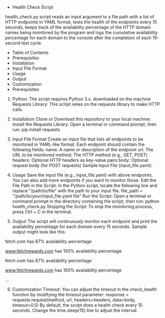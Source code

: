 - Health Check Script

health_check.py script reads an input argument to a file path with a list of HTTP endpoints in YAML format, tests the health of the endpoints every 15 seconds, keeps track of the availability percentage of the HTTP domain names being monitored by the program and logs the cumulative availability percentage for each domain to the console after the completion of each 15-second test cycle.
- Table of Contents
- Prerequisites
- Installation
- Input File Format
- Usage
- Output
- Customization
- Prerequisites
1. Python: The script requires Python 3.x. downloaded on the machine 
Requests Library: This script relies on the requests library to make HTTP calls.

2. Installation
Clone or Download this repository to your local machine.
Install the Requests Library: Open a terminal or command prompt, then run:
pip install requests

3. Input File Format
Create an input file that lists all endpoints to be monitored in YAML-like format. Each endpoint should contain the following fields:
name: A name or description of the endpoint
url: The URL to be monitored
method: The HTTP method (e.g., GET, POST)
headers: Optional HTTP headers as key-value pairs
body: Optional request body (for POST requests)
Sample Input File (input_file.yaml):

4. Usage
Save the input file (e.g., input_file.yaml) with above endpoints. You can also add more endpoints if you want to monitor those.
Edit the File Path in the Script: In the Python script, locate the following line and replace "/path/to/file" with the path to your input file.
file_path = "/path/to/your/input_file.yaml file"
Run the Script: Open a terminal or command prompt in the directory containing the script, then run:
python health_check.py
Stopping the Script: To stop the monitoring process, press Ctrl + C in the terminal.

5. Output
The script will continuously monitor each endpoint and print the availability percentage for each domain every 15 seconds. Sample output might look like this:

fetch.com has 67% availability percentage

www.fetchrewards.com has 100% availability percentage

fetch.com has 67% availability percentage

www.fetchrewards.com has 100% availability percentage

...

6. Customization
Timeout: You can adjust the timeout in the check_health function by modifying the timeout parameter:
response = requests.request(method, url, headers=headers, data=body, timeout=0.5)
By default, the script does a health check every 15 seconds. Change the time.sleep(15) line to adjust the interval.

